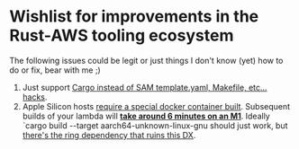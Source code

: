 # Wishlist for improvements in the Rust-AWS tooling ecosystem

The following issues could be legit or just things I don't know (yet) how to do or fix, bear with me ;)

1. Just support [Cargo instead of SAM template.yaml, Makefile, etc... hacks](https://github.com/aws-samples/serverless-rust-demo/issues/4).
2. Apple Silicon hosts [require a special docker container built](https://github.com/umccr/s3-rust-noodles-bam/blob/master/Dockerfile-provided.al2). Subsequent builds of your lambda will [**take around 6 minutes on an M1**](https://github.com/aws/aws-sam-build-images/pull/26#issuecomment-938364194). Ideally `cargo build --target aarch64-unknown-linux-gnu should just work, but [there's the ring dependency that ruins this DX](https://github.com/briansmith/ring/issues/1332). 
